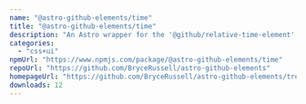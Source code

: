 ```yaml
---
name: "@astro-github-elements/time"
title: "@astro-github-elements/time"
description: "An Astro wrapper for the '@github/relative-time-element' package"
categories:
  - "css+ui"
npmUrl: "https://www.npmjs.com/package/@astro-github-elements/time"
repoUrl: "https://github.com/BryceRussell/astro-github-elements"
homepageUrl: "https://github.com/BryceRussell/astro-github-elements/tree/main/packages/time#readme"
downloads: 12
---
```

